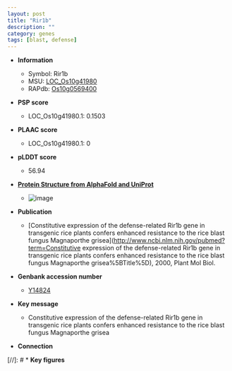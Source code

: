```yaml
---
layout: post
title: "Rir1b"
description: ""
category: genes
tags: [blast, defense]
---
```


* **Information**  
    + Symbol: Rir1b  
    + MSU: [LOC_Os10g41980](http://rice.plantbiology.msu.edu/cgi-bin/ORF_infopage.cgi?orf=LOC_Os10g41980)  
    + RAPdb: [Os10g0569400](http://rapdb.dna.affrc.go.jp/viewer/gbrowse_details/irgsp1?name=Os10g0569400)  

* **PSP score**  
    + LOC_Os10g41980.1: 0.1503 

* **PLAAC score**  
    + LOC_Os10g41980.1: 0 

* **pLDDT score**
    + 56.94

* **[Protein Structure from AlphaFold and UniProt](https://www.uniprot.org/uniprotkb/Q7XBZ4/entry#structure)**
    + ![image](https://ricepsp.github.io/images/Q7/AF-Q7XBZ4-F1.png)

* **Publication**  
    + [Constitutive expression of the defense-related Rir1b gene in transgenic rice plants confers enhanced resistance to the rice blast fungus Magnaporthe grisea](http://www.ncbi.nlm.nih.gov/pubmed?term=Constitutive expression of the defense-related Rir1b gene in transgenic rice plants confers enhanced resistance to the rice blast fungus Magnaporthe grisea%5BTitle%5D), 2000, Plant Mol Biol.

* **Genbank accession number**  
    + [Y14824](http://www.ncbi.nlm.nih.gov/nuccore/Y14824)

* **Key message**  
    + Constitutive expression of the defense-related Rir1b gene in transgenic rice plants confers enhanced resistance to the rice blast fungus Magnaporthe grisea

* **Connection**  

[//]: # * **Key figures**  


